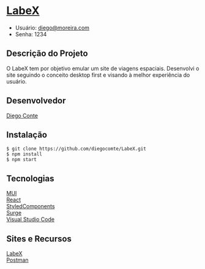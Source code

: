 # [LabeX](http://stereotyped-quiet.surge.sh/)
- Usuário: diego@moreira.com
- Senha: 1234


## Descrição do Projeto
O LabeX tem por objetivo emular um site de viagens espaciais. Desenvolvi o site seguindo o conceito desktop first e visando à melhor experiência do usuário.


## Desenvolvedor
[Diego Conte](https://github.com/diegocomte)


## Instalação
```
$ git clone https://github.com/diegocomte/LabeX.git
$ npm install
$ npm start
```


## Tecnologias
[MUI](https://mui.com/)\
[React](https://reactjs.org/)\
[StyledComponents](https://styled-components.com/)\
[Surge](https://surge.sh/)\
[Visual Studio Code](https://code.visualstudio.com/docs/editor/vscode-web)


## Sites e Recursos
[LabeX](https://documenter.getpostman.com/view/9133542/TzCTZkQr#8a33bdc0-aaae-45fd-92c7-7ebb2e7923ee)\
[Postman](https://www.postman.com/)


